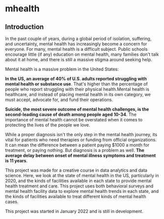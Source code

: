 # mhealth

## Introduction

In the past couple of years, during a global period of isolation, suffering, and uncertainty, mental health has increasingly become a concern for everyone. For many, mental health is a difficult subject. Public schools encourage little (if any) education on mental health, many families don't talk about it at home, and there is still a massive stigma around seeking help.

Mental health is a massive problem in the United States:

**In the US, an average of 40% of U.S. adults reported struggling with mental health or substance use**. That's higher than the percentage of people who report struggling with their physical health.Mental health is healthcare, and instead of placing mental health in its own category, we must accept, advocate for, and fund their operations.

**Suicide, the most severe outcome of mental health challenges, is the second-leading cause of death among people aged 10-34**. The importance of mental health cannot be overstated when it comes to protecting the lives of the people we love.

While a proper diagnosis isn't the only step in the mental health journey, its vital for patients who need therapies or funding from official organizations. It can mean the difference between a patient paying $1000 a month for treatment, or paying nothing. But diagnosis is a problem as well. **The average delay between onset of mental illness symptoms and treatment is 11 years**.

This project was made for a creative course in data analytics and data science. Here, we look at the state of mental health in the US, particularly in 2020, and the kinds of facilities available in each state to provide mental health treatment and care. This project uses both behavioral surveys and mental health facility data to explore mental health trends in each state, and the kinds of facilities available to treat different kinds of mental health cases.
 
This project was started in January 2022 and is still in development.
